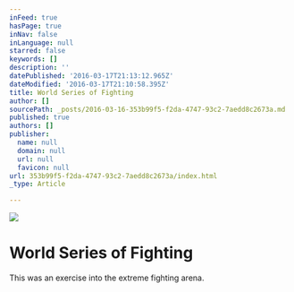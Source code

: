 ```yaml
---
inFeed: true
hasPage: true
inNav: false
inLanguage: null
starred: false
keywords: []
description: ''
datePublished: '2016-03-17T21:13:12.965Z'
dateModified: '2016-03-17T21:10:58.395Z'
title: World Series of Fighting
author: []
sourcePath: _posts/2016-03-16-353b99f5-f2da-4747-93c2-7aedd8c2673a.md
published: true
authors: []
publisher:
  name: null
  domain: null
  url: null
  favicon: null
url: 353b99f5-f2da-4747-93c2-7aedd8c2673a/index.html
_type: Article

---
```

![](https://the-grid-user-content.s3-us-west-2.amazonaws.com/326c3c26-d652-40d2-bc6e-77b37fccf808.jpg)

# World Series of Fighting

This was an exercise into the extreme fighting arena.